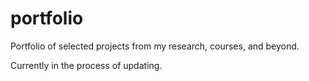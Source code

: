# portfolio
Portfolio of selected projects from my research, courses, and beyond.  

Currently in the process of updating.
